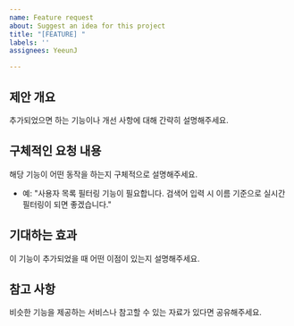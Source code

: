 ```yaml
---
name: Feature request
about: Suggest an idea for this project
title: "[FEATURE] "
labels: ''
assignees: YeeunJ

---
```


## 제안 개요
추가되었으면 하는 기능이나 개선 사항에 대해 간략히 설명해주세요.

## 구체적인 요청 내용
해당 기능이 어떤 동작을 하는지 구체적으로 설명해주세요.
- 예: "사용자 목록 필터링 기능이 필요합니다. 검색어 입력 시 이름 기준으로 실시간 필터링이 되면 좋겠습니다."

## 기대하는 효과
이 기능이 추가되었을 때 어떤 이점이 있는지 설명해주세요.

## 참고 사항
비슷한 기능을 제공하는 서비스나 참고할 수 있는 자료가 있다면 공유해주세요.
